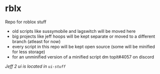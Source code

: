 # rblx
Repo for roblox stuff

- old scripts like sussymobile and lagswitch will be moved here
- big projects like jeff hoops will be kept separate or moved to a different branch (atleast for now)
- every script in this repo will be kept open source (some will be minified for less storage)
- for an unminified version of a minified script dm topit#4057 on discord

*Jeff 2 ui is located in `ui-stuff`*
